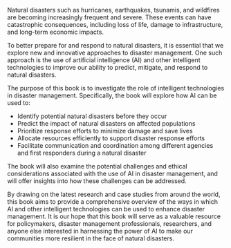 
Natural disasters such as hurricanes, earthquakes, tsunamis, and wildfires are becoming increasingly frequent and severe. These events can have catastrophic consequences, including loss of life, damage to infrastructure, and long-term economic impacts.

To better prepare for and respond to natural disasters, it is essential that we explore new and innovative approaches to disaster management. One such approach is the use of artificial intelligence (AI) and other intelligent technologies to improve our ability to predict, mitigate, and respond to natural disasters.

The purpose of this book is to investigate the role of intelligent technologies in disaster management. Specifically, the book will explore how AI can be used to:

* Identify potential natural disasters before they occur
* Predict the impact of natural disasters on affected populations
* Prioritize response efforts to minimize damage and save lives
* Allocate resources efficiently to support disaster response efforts
* Facilitate communication and coordination among different agencies and first responders during a natural disaster

The book will also examine the potential challenges and ethical considerations associated with the use of AI in disaster management, and will offer insights into how these challenges can be addressed.

By drawing on the latest research and case studies from around the world, this book aims to provide a comprehensive overview of the ways in which AI and other intelligent technologies can be used to enhance disaster management. It is our hope that this book will serve as a valuable resource for policymakers, disaster management professionals, researchers, and anyone else interested in harnessing the power of AI to make our communities more resilient in the face of natural disasters.
